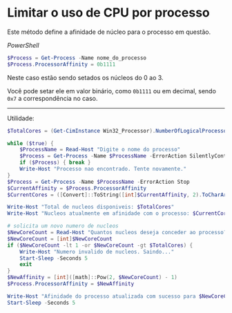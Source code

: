 # Limitar o uso de CPU por processo

Este método define a afinidade de núcleo para o processo em questão.

*PowerShell*
```ps1
$Process = Get-Process -Name nome_do_processo
$Process.ProcessorAffinity = 0b1111
```

Neste caso estão sendo setados os núcleos do 0 ao 3.

Você pode setar ele em valor binário, como `0b1111` ou em decimal, sendo `0x7` a correspondência no caso.

---

Utilidade:

```ps1
$TotalCores = (Get-CimInstance Win32_Processor).NumberOfLogicalProcessors # obtem o numero total de nucleos disponiveis no sistema

while ($true) {
    $ProcessName = Read-Host "Digite o nome do processo"
    $Process = Get-Process -Name $ProcessName -ErrorAction SilentlyContinue
    if ($Process) { break }
    Write-Host "Processo nao encontrado. Tente novamente."
}
$Process = Get-Process -Name $ProcessName -ErrorAction Stop
$CurrentAffinity = $Process.ProcessorAffinity
$CurrentCores = ([Convert]::ToString([int]$CurrentAffinity, 2).ToCharArray() -match '1').Count

Write-Host "Total de nucleos disponiveis: $TotalCores"
Write-Host "Nucleos atualmente em afinidade com o processo: $CurrentCores"

# solicita um novo numero de nucleos
$NewCoreCount = Read-Host "Quantos nucleos deseja conceder ao processo? (1 - $TotalCores)"
$NewCoreCount = [int]$NewCoreCount
if ($NewCoreCount -lt 1 -or $NewCoreCount -gt $TotalCores) {
    Write-Host "Numero invalido de nucleos. Saindo..."
    Start-Sleep -Seconds 5
    exit
}
$NewAffinity = [int]([math]::Pow(2, $NewCoreCount) - 1)
$Process.ProcessorAffinity = $NewAffinity

Write-Host "Afinidade do processo atualizada com sucesso para $NewCoreCount nucleo(s)!"
Start-Sleep -Seconds 5
```
